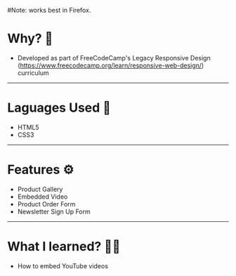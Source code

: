 #Note: works best in Firefox.

# Why? 🤔
- Developed as part of FreeCodeCamp's Legacy Responsive Design (https://www.freecodecamp.org/learn/responsive-web-design/) curriculum 

---

# Laguages Used 💬
- HTML5
- CSS3

---

# Features ⚙
- Product Gallery
- Embedded Video
- Product Order Form
- Newsletter Sign Up Form 

---

# What I learned? 👨‍💻
- How to embed YouTube videos
